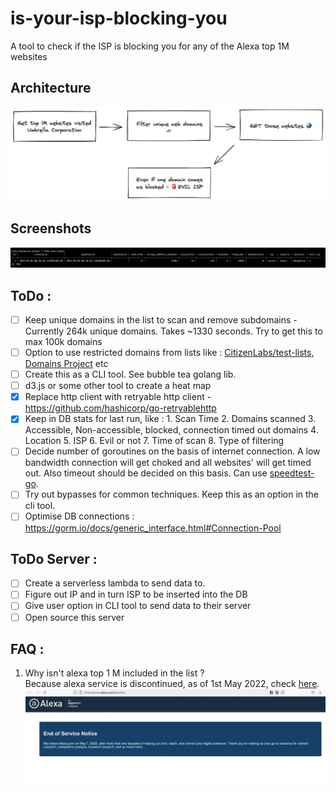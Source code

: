 # is-your-isp-blocking-you
A tool to check if the ISP is blocking you for any of the Alexa top 1M websites

## Architecture
![images/is-your-isp-blocking-you.png](./images/is-your-isp-blocking-you.png)

## Screenshots
![scan-stats-db](./images/scan-stats-db.png)
## ToDo :
- [ ] Keep unique domains in the list to scan and remove subdomains - Currently 264k unique domains. Takes ~1330 seconds. Try to get this to max 100k domains
- [ ] Option to use restricted domains from lists like : [CitizenLabs/test-lists](https://github.com/citizenlab/test-lists), [Domains Project](https://github.com/tb0hdan/domains) etc
- [ ] Create this as a CLI tool. See bubble tea golang lib.
- [ ] d3.js or some other tool to create a heat map
- [x] Replace http client with retryable http client - https://github.com/hashicorp/go-retryablehttp
- [x] Keep in DB stats for last run, like : 1. Scan Time 2. Domains scanned 3. Accessible, Non-accessible, blocked, connection timed out domains 4. Location 5. ISP 6. Evil or not 7. Time of scan 8. Type of filtering
- [ ] Decide number of goroutines on the basis of internet connection. A low bandwidth connection will get choked and all websites' will get timed out. Also timeout should be decided on this basis. Can use [speedtest-go](https://github.com/showwin/speedtest-go).
- [ ] Try out bypasses for common techniques. Keep this as an option in the cli tool.
- [ ] Optimise DB connections : https://gorm.io/docs/generic_interface.html#Connection-Pool

## ToDo Server :
- [ ] Create a serverless lambda to send data to.
- [ ] Figure out IP and in turn ISP to be inserted into the DB
- [ ] Give user option in CLI tool to send data to their server
- [ ] Open source this server

## FAQ :
1. Why isn't alexa top 1 M included in the list ?
<br/> Because alexa service is discontinued, as of 1st May 2022, check [here](https://www.alexa.com/topsites). ![](./images/alexa-top-1m-discontinued.png)